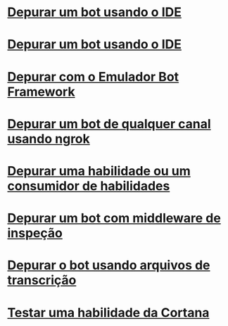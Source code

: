 <!-- # [Debug guidelines](../v4sdk/bot-builder-testing-debugging.md) -->
# [Depurar um bot usando o IDE](../bot-service-debug-bot.md)
# [Depurar um bot usando o IDE](../bot-service-debug-bot-v3.md)
# [Depurar com o Emulador Bot Framework](../bot-service-debug-emulator.md)
# [Depurar um bot de qualquer canal usando ngrok](../bot-service-debug-channel-ngrok.md)
# [Depurar uma habilidade ou um consumidor de habilidades](../v4sdk/skills-debug-skill-or-consumer.md)
# [Depurar um bot com middleware de inspeção](../bot-service-debug-inspection-middleware.md)
# [Depurar o bot usando arquivos de transcrição](../v4sdk/bot-builder-debug-transcript.md)
# [Testar uma habilidade da Cortana](../bot-service-debug-cortana-skill.md)
